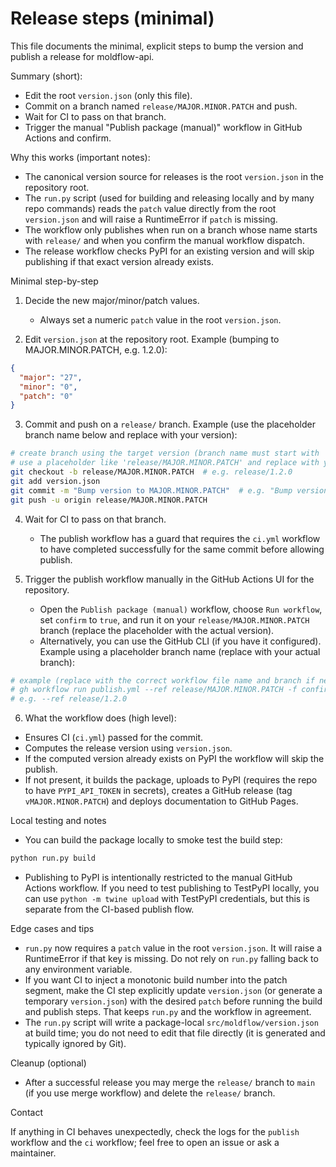 # Release steps (minimal)

This file documents the minimal, explicit steps to bump the version and publish a release for moldflow-api.

Summary (short):

- Edit the root `version.json` (only this file).
- Commit on a branch named `release/MAJOR.MINOR.PATCH` and push.
- Wait for CI to pass on that branch.
- Trigger the manual "Publish package (manual)" workflow in GitHub Actions and confirm.

Why this works (important notes):

- The canonical version source for releases is the root `version.json` in the repository root.
- The `run.py` script (used for building and releasing locally and by many repo commands)
  reads the `patch` value directly from the root `version.json` and will raise a
  RuntimeError if `patch` is missing.
- The workflow only publishes when run on a branch whose name starts with `release/` and when
  you confirm the manual workflow dispatch.
- The release workflow checks PyPI for an existing version and will skip publishing if that
  exact version already exists.

Minimal step-by-step

1. Decide the new major/minor/patch values.

   - Always set a numeric `patch` value in the root `version.json`.

2. Edit `version.json` at the repository root. Example (bumping to MAJOR.MINOR.PATCH, e.g. 1.2.0):

```json
{
  "major": "27",
  "minor": "0",
  "patch": "0"
}
```

3. Commit and push on a `release/` branch. Example (use the placeholder branch name below and replace with your version):

```bash
# create branch using the target version (branch name must start with 'release/')
# use a placeholder like 'release/MAJOR.MINOR.PATCH' and replace with your values
git checkout -b release/MAJOR.MINOR.PATCH  # e.g. release/1.2.0
git add version.json
git commit -m "Bump version to MAJOR.MINOR.PATCH"  # e.g. "Bump version to 1.2.0"
git push -u origin release/MAJOR.MINOR.PATCH
```

4. Wait for CI to pass on that branch.

   - The publish workflow has a guard that requires the `ci.yml` workflow to have completed
     successfully for the same commit before allowing publish.

5. Trigger the publish workflow manually in the GitHub Actions UI for the repository.

   - Open the `Publish package (manual)` workflow, choose `Run workflow`, set `confirm` to
     `true`, and run it on your `release/MAJOR.MINOR.PATCH` branch (replace the placeholder
     with the actual version).
   - Alternatively, you can use the GitHub CLI (if you have it configured). Example using a
     placeholder branch name (replace with your actual branch):
```bash
# example (replace with the correct workflow file name and branch if needed)
# gh workflow run publish.yml --ref release/MAJOR.MINOR.PATCH -f confirm=true
# e.g. --ref release/1.2.0
```

6. What the workflow does (high level):

- Ensures CI (`ci.yml`) passed for the commit.
- Computes the release version using `version.json`.
- If the computed version already exists on PyPI the workflow will skip the publish.
- If not present, it builds the package, uploads to PyPI (requires the repo to have
  `PYPI_API_TOKEN` in secrets), creates a GitHub release (tag `vMAJOR.MINOR.PATCH`) and
  deploys documentation to GitHub Pages.

Local testing and notes

- You can build the package locally to smoke test the build step:

```bash
python run.py build
```

- Publishing to PyPI is intentionally restricted to the manual GitHub Actions workflow.
  If you need to test publishing to TestPyPI locally, you can use `python -m twine upload`
  with TestPyPI credentials, but this is separate from the CI-based publish flow.

Edge cases and tips

- `run.py` now requires a `patch` value in the root `version.json`. It will raise a
  RuntimeError if that key is missing. Do not rely on `run.py` falling back to any
  environment variable.
- If you want CI to inject a monotonic build number into the patch segment, make the CI
  step explicitly update `version.json` (or generate a temporary `version.json`) with the
  desired `patch` before running the build and publish steps. That keeps `run.py` and the
  workflow in agreement.
- The `run.py` script will write a package-local `src/moldflow/version.json` at build time;
  you do not need to edit that file directly (it is generated and typically ignored by Git).

Cleanup (optional)

- After a successful release you may merge the `release/` branch to `main` (if you use merge
  workflow) and delete the `release/` branch.

Contact

If anything in CI behaves unexpectedly, check the logs for the `publish` workflow and the
`ci` workflow; feel free to open an issue or ask a maintainer.
